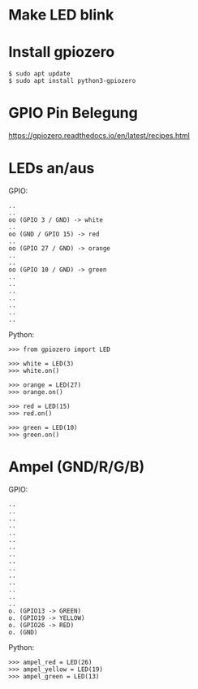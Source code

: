 # Make LED blink

# Install gpiozero

```
$ sudo apt update
$ sudo apt install python3-gpiozero
```

# GPIO Pin Belegung

https://gpiozero.readthedocs.io/en/latest/recipes.html

# LEDs an/aus

GPIO:

```
..
..
oo (GPIO 3 / GND) -> white
..
oo (GND / GPIO 15) -> red
..
oo (GPIO 27 / GND) -> orange
..
..
oo (GPIO 10 / GND) -> green
..
..
..
..
..
..
..
```

Python:

```
>>> from gpiozero import LED

>>> white = LED(3)
>>> white.on()

>>> orange = LED(27)
>>> orange.on()

>>> red = LED(15)
>>> red.on()

>>> green = LED(10)
>>> green.on()
```

# Ampel (GND/R/G/B)

GPIO:

```
..
..
..
..
..
..
..
..
..
..
..
..
..
..
..
o. (GPIO13 -> GREEN)
o. (GPIO19 -> YELLOW)
o. (GPIO26 -> RED)
o. (GND)
```

Python:

```
>>> ampel_red = LED(26)
>>> ampel_yellow = LED(19)
>>> ampel_green = LED(13)
```
